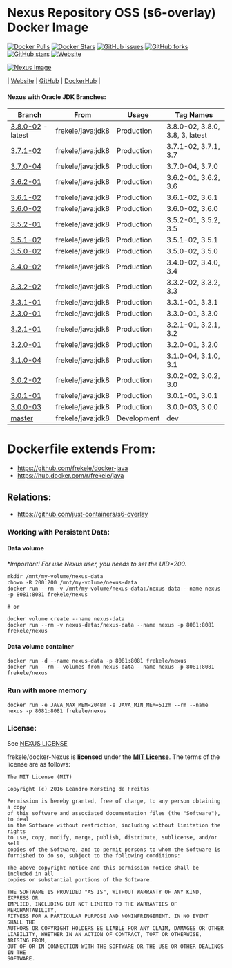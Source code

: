 # Nexus Repository OSS (s6-overlay) Docker Image

[![Docker Pulls](https://img.shields.io/docker/pulls/frekele/nexus.svg)](https://hub.docker.com/r/frekele/nexus/)
[![Docker Stars](https://img.shields.io/docker/stars/frekele/nexus.svg)](https://hub.docker.com/r/frekele/nexus/)
[![GitHub issues](https://img.shields.io/github/issues/frekele/docker-nexus.svg)](https://github.com/frekele/docker-nexus/issues)
[![GitHub forks](https://img.shields.io/github/forks/frekele/docker-nexus.svg)](https://github.com/frekele/docker-nexus/network)
[![GitHub stars](https://img.shields.io/github/stars/frekele/docker-nexus.svg)](https://github.com/frekele/docker-nexus/stargazers)
[![Website](https://img.shields.io/website-up-down-green-red/http/shields.io.svg)](https://frekele.github.io/docker-nexus/)

[![Nexus Image][NexusImage]][NexusWebsite]

| [Website]  | [GitHub]  | [DockerHub]  |


#### Nexus with Oracle JDK Branches:

| Branch                       | From                     | Usage        | Tag Names                           |
| ---------------------------- | ------------------------ | ------------ | ------------------------------------|
| [3.8.0-02] - latest          | frekele/java:jdk8        | Production   | 3.8.0-02, 3.8.0, 3.8, 3, latest     |
| [3.7.1-02]                   | frekele/java:jdk8        | Production   | 3.7.1-02, 3.7.1, 3.7                |
| [3.7.0-04]                   | frekele/java:jdk8        | Production   | 3.7.0-04, 3.7.0                     |
| [3.6.2-01]                   | frekele/java:jdk8        | Production   | 3.6.2-01, 3.6.2, 3.6                |
| [3.6.1-02]                   | frekele/java:jdk8        | Production   | 3.6.1-02, 3.6.1                     |
| [3.6.0-02]                   | frekele/java:jdk8        | Production   | 3.6.0-02, 3.6.0                     |
| [3.5.2-01]                   | frekele/java:jdk8        | Production   | 3.5.2-01, 3.5.2, 3.5                |
| [3.5.1-02]                   | frekele/java:jdk8        | Production   | 3.5.1-02, 3.5.1                     |
| [3.5.0-02]                   | frekele/java:jdk8        | Production   | 3.5.0-02, 3.5.0                     |
| [3.4.0-02]                   | frekele/java:jdk8        | Production   | 3.4.0-02, 3.4.0, 3.4                |
| [3.3.2-02]                   | frekele/java:jdk8        | Production   | 3.3.2-02, 3.3.2, 3.3                |
| [3.3.1-01]                   | frekele/java:jdk8        | Production   | 3.3.1-01, 3.3.1                     |
| [3.3.0-01]                   | frekele/java:jdk8        | Production   | 3.3.0-01, 3.3.0                     |
| [3.2.1-01]                   | frekele/java:jdk8        | Production   | 3.2.1-01, 3.2.1, 3.2                |
| [3.2.0-01]                   | frekele/java:jdk8        | Production   | 3.2.0-01, 3.2.0                     |
| [3.1.0-04]                   | frekele/java:jdk8        | Production   | 3.1.0-04, 3.1.0, 3.1                |
| [3.0.2-02]                   | frekele/java:jdk8        | Production   | 3.0.2-02, 3.0.2, 3.0                |
| [3.0.1-01]                   | frekele/java:jdk8        | Production   | 3.0.1-01, 3.0.1                     |
| [3.0.0-03]                   | frekele/java:jdk8        | Production   | 3.0.0-03, 3.0.0                     |
| [master]                     | frekele/java:jdk8        | Development  | dev                                 |


# Dockerfile extends From:
- https://github.com/frekele/docker-java
- https://hub.docker.com/r/frekele/java


## Relations:
 - https://github.com/just-containers/s6-overlay


### Working with Persistent Data:
#### Data volume
**Important! For use Nexus user, you needs to set the UID=200.*
```
mkdir /mnt/my-volume/nexus-data
chown -R 200:200 /mnt/my-volume/nexus-data
docker run --rm -v /mnt/my-volume/nexus-data:/nexus-data --name nexus -p 8081:8081 frekele/nexus

# or

docker volume create --name nexus-data
docker run --rm -v nexus-data:/nexus-data --name nexus -p 8081:8081 frekele/nexus
```
#### Data volume container
```
docker run -d --name nexus-data -p 8081:8081 frekele/nexus
docker run --rm --volumes-from nexus-data --name nexus -p 8081:8081 frekele/nexus
```

### Run with more memory
```
docker run -e JAVA_MAX_MEM=2048m -e JAVA_MIN_MEM=512m --rm --name nexus -p 8081:8081 frekele/nexus
```


### License:
See [NEXUS LICENSE]

frekele/docker-Nexus is **licensed** under the **[MIT License]**. The terms of the license are as follows:

    The MIT License (MIT)

    Copyright (c) 2016 Leandro Kersting de Freitas

    Permission is hereby granted, free of charge, to any person obtaining a copy
    of this software and associated documentation files (the "Software"), to deal
    in the Software without restriction, including without limitation the rights
    to use, copy, modify, merge, publish, distribute, sublicense, and/or sell
    copies of the Software, and to permit persons to whom the Software is
    furnished to do so, subject to the following conditions:

    The above copyright notice and this permission notice shall be included in all
    copies or substantial portions of the Software.

    THE SOFTWARE IS PROVIDED "AS IS", WITHOUT WARRANTY OF ANY KIND, EXPRESS OR
    IMPLIED, INCLUDING BUT NOT LIMITED TO THE WARRANTIES OF MERCHANTABILITY,
    FITNESS FOR A PARTICULAR PURPOSE AND NONINFRINGEMENT. IN NO EVENT SHALL THE
    AUTHORS OR COPYRIGHT HOLDERS BE LIABLE FOR ANY CLAIM, DAMAGES OR OTHER
    LIABILITY, WHETHER IN AN ACTION OF CONTRACT, TORT OR OTHERWISE, ARISING FROM,
    OUT OF OR IN CONNECTION WITH THE SOFTWARE OR THE USE OR OTHER DEALINGS IN THE
    SOFTWARE.


[NexusImage]: https://raw.githubusercontent.com/frekele/docker-nexus/master/nexus-logo.png
[NexusWebsite]: http://www.sonatype.com/nexus-repository-oss
[Website]: https://frekele.github.io/docker-nexus
[GitHub]: https://github.com/frekele/docker-nexus
[DockerHub]: https://hub.docker.com/r/frekele/nexus
[NEXUS LICENSE]: https://github.com/frekele/docker-nexus/blob/master/NEXUS_LICENSE
[MIT LICENSE]: https://github.com/frekele/docker-nexus/blob/master/LICENSE


[3.8.0-02]: https://github.com/frekele/docker-nexus/blob/3.8.0-02/Dockerfile
[3.7.1-02]: https://github.com/frekele/docker-nexus/blob/3.7.1-02/Dockerfile
[3.7.0-04]: https://github.com/frekele/docker-nexus/blob/3.7.0-04/Dockerfile
[3.6.2-01]: https://github.com/frekele/docker-nexus/blob/3.6.2-01/Dockerfile
[3.6.1-02]: https://github.com/frekele/docker-nexus/blob/3.6.1-02/Dockerfile
[3.6.0-02]: https://github.com/frekele/docker-nexus/blob/3.6.0-02/Dockerfile
[3.5.2-01]: https://github.com/frekele/docker-nexus/blob/3.5.2-01/Dockerfile
[3.5.1-02]: https://github.com/frekele/docker-nexus/blob/3.5.1-02/Dockerfile
[3.5.0-02]: https://github.com/frekele/docker-nexus/blob/3.5.0-02/Dockerfile
[3.4.0-02]: https://github.com/frekele/docker-nexus/blob/3.4.0-02/Dockerfile
[3.3.2-02]: https://github.com/frekele/docker-nexus/blob/3.3.2-02/Dockerfile
[3.3.1-01]: https://github.com/frekele/docker-nexus/blob/3.3.1-01/Dockerfile
[3.3.0-01]: https://github.com/frekele/docker-nexus/blob/3.3.0-01/Dockerfile
[3.2.1-01]: https://github.com/frekele/docker-nexus/blob/3.2.1-01/Dockerfile
[3.2.0-01]: https://github.com/frekele/docker-nexus/blob/3.2.0-01/Dockerfile
[3.1.0-04]: https://github.com/frekele/docker-nexus/blob/3.1.0-04/Dockerfile
[3.0.2-02]: https://github.com/frekele/docker-nexus/blob/3.0.2-02/Dockerfile
[3.0.1-01]: https://github.com/frekele/docker-nexus/blob/3.0.1-01/Dockerfile
[3.0.0-03]: https://github.com/frekele/docker-nexus/blob/3.0.0-03/Dockerfile
[master]: https://github.com/frekele/docker-nexus/blob/master/Dockerfile
